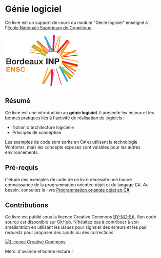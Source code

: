 # Génie logiciel

Ce livre est un support de cours du module "Génie logiciel" enseigné à l'[Ecole Nationale Supérieure de Cognitique](http://www.ensc.fr).

![](ensc-logo.png)

## Résumé

Ce livre est une introduction au **génie logiciel**. Il présente les enjeux et les bonnes pratiques liés à l'activité de réalisation de logiciels :

* Notion d'architecture logicielle
* Principes de conception

Les exemples de code sont écrits en C# et utilisent la technologie Winforms, mais les concepts exposés sont valables pour les autres environnements.

## Pré-requis

L'étude des exemples de code de ce livre nécessite une bonne connaissance de la programmation orientée objet et du langage C#. Au besoin, consultez le livre [Programmation orientée objet en C#](https://bpesquet.gitbooks.io/programmation-orientee-objet-csharp/content/).

## Contributions

Ce livre est publié sous la licence Creative Commons [BY-NC-SA](http://creativecommons.org/licenses/by-nc-sa/4.0/). Son code source est disponible sur [GitHub](https://github.com/bpesquet/genie-logiciel). N'hésitez pas à contribuer à son amélioration en utilisant les *issues* pour signaler des erreurs et les *pull requests* pour proposer des ajouts ou des corrections.

<a rel="license" href="http://creativecommons.org/licenses/by-nc-sa/4.0/"><img alt="Licence Creative Commons" style="border-width:0" src="https://i.creativecommons.org/l/by-nc-sa/4.0/88x31.png" /></a>

Merci d'avance et bonne lecture !
